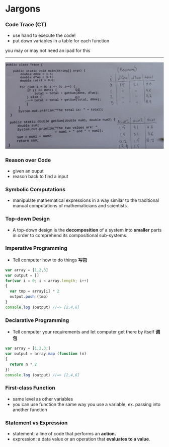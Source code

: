 # Jargons

### Code Trace (CT)

- use hand to execute the code!
- put down variables in a table for each function

you may or may not need an ipad for this

---

![image](./img/2024-04-02-21-20-33.png)

### Reason over Code

- given an ouput
- reason back to find a input

### Symbolic Computations

- manipulate mathematical expressions in a way similar to the traditional manual computations of mathematicians and scientists.

### Top-down Design

- A top-down design is the **decomposition** of a system into **smaller** parts in order to comprehend its compositional sub-systems.

### Imperative Programming

- Tell computer how to do things **写包**

```jsx
var array = [1,2,3]
var output = []
for(var i = 0; i < array.length; i++) 
{
  var tmp = array[i] * 2
  output.push (tmp)
}
console.log (output) //=> [2,4,6]
```

### Declarative Programming

- Tell computer your requirements and let computer get there by itself **调包**

```jsx
var array = [1,2,3,]
var output = array.map (function (n) 
{
  return n * 2
})
console.log (output) //=> [2,4,6]
```

### First-class Function

- same level as other variables
- you can use function the same way you use  a variable, ex. passing into another function

### Statement vs Expression

- statement: a line of code that performs an **action.**
- expression: a data value or an operation that **evaluates to a value**.